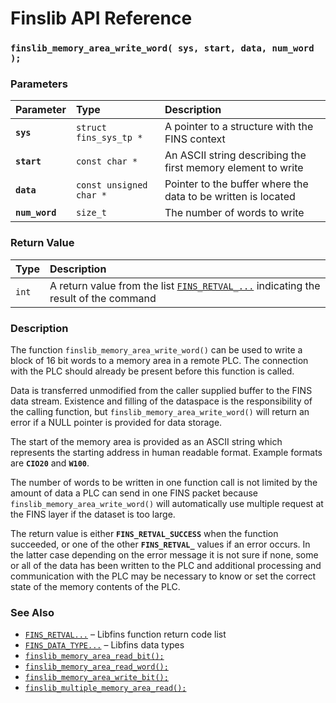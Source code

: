 # Finslib API Reference

### `finslib_memory_area_write_word( sys, start, data, num_word );`

### Parameters

| Parameter | Type | Description |
| :--- | :--- | :--- |
|**`sys`**|`struct fins_sys_tp *`|A pointer to a structure with the FINS context|
|**`start`**|`const char *`|An ASCII string describing the first memory element to write|
|**`data`**|`const unsigned char *`|Pointer to the buffer where the data to be written is located|
|**`num_word`**|`size_t`|The number of words to write|

### Return Value

| Type | Description |
| :--- | :--- |
|`int`|A return value from the list [`FINS_RETVAL_...`](fins_retval.md) indicating the result of the command|

### Description

The function `finslib_memory_area_write_word()` can be used to write a block of 16 bit words to a memory area in a remote PLC. The connection with the PLC should already be present before this function is called.

Data is transferred unmodified from the caller supplied buffer to the FINS data stream.  Existence and filling of the dataspace is the responsibility of the calling function, but `finslib_memory_area_write_word()` will return an error if a NULL pointer is provided for data storage.

The start of the memory area is provided as an ASCII string which represents the starting address in human readable format. Example formats are **`CIO20`** and **`W100`**.

The number of words to be written in one function call is not limited by the amount of data a PLC can send in one FINS packet because `finslib_memory_area_write_word()` will automatically use multiple request at the FINS layer if the dataset is too large.

The return value is either **`FINS_RETVAL_SUCCESS`** when the function succeeded, or one of the other **`FINS_RETVAL_`** values if an error occurs. In the latter case depending on the error message it is not sure if none, some or all of the data has been written to the PLC and additional processing and communication with the PLC may be necessary to know or set the correct state of the memory contents of the PLC.

### See Also

* [`FINS_RETVAL...`](fins_retval.md) &ndash; Libfins function return code list
* [`FINS_DATA_TYPE...`](fins_data_type.md) &ndash; Libfins data types
* [`finslib_memory_area_read_bit();`](finslib_memory_area_read_bit.md)
* [`finslib_memory_area_read_word();`](finslib_memory_area_read_word.md)
* [`finslib_memory_area_write_bit();`](finslib_memory_area_write_bit.md)
* [`finslib_multiple_memory_area_read();`](finslib_multiple_memory_area_read.md)
